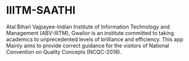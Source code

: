 # IIITM-SAATHI
Atal Bihari Vajpayee-Indian Institute of Information Technology and Management (ABV-IIITM), Gwalior is an institute committed to taking academics to unprecedented levels of brilliance and efficiency.
This app Mainly aims to provide correct guidance for the visitors of National Convention on Quality Concepts (NCQC-2018).

